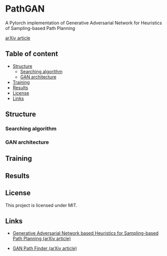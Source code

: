 PathGAN
======================
A Pytorch implementation of Generative Adversarial Network for Heuristics of Sampling-based Path Planning

[arXiv article](https://arxiv.org/pdf/2012.03490.pdf)

## Table of content

- [Structure](#structure)
  - [Searching algorithm](#searching-algorithm)
  - [GAN architecture](#gan-architecture)
- [Training](#training)
- [Results](#results)
- [License](#license)
- [Links](#links)


## Structure

### Searching algorithm

### GAN architecture



## Training

## Results

## License

This project is licensed under MIT.

## Links

* [Generative Adversarial Network based Heuristics
for Sampling-based Path Planning (arXiv article)](https://arxiv.org/pdf/2012.03490.pdf)

* [GAN Path Finder (arXiv article)](https://arxiv.org/pdf/1908.01499.pdf)
